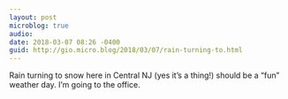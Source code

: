 ```yaml
---
layout: post
microblog: true
audio: 
date: 2018-03-07 08:26 -0400
guid: http://gio.micro.blog/2018/03/07/rain-turning-to.html
---
```

Rain turning to snow here in Central NJ (yes it’s a thing!) should be a “fun” weather day. I’m going to the office.
